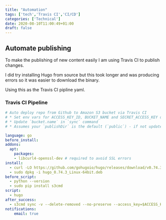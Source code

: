 ```yaml
---
title: "Automation"
tags: ['tech','Travis CI','CI/CD']
categories: ['Technical']
date: 2020-08-10T11:00:49+01:00
draft: false
---
```


## Automate publishing

To make the publishing of new content easily I am using Travis CI to publish changes.

I did try installing Hugo from source but this took longer and was producing errors so it was easier to download the binary.

Using this as the Travis CI pipline yaml.

### Travis CI Pipeline

```yaml
# Auto deploy repo from Github to Amazon S3 bucket via Travis CI
# * Set env vars for ACCESS_KEY_ID, BUCKET_NAME and SECRET_ACCESS_KEY on Travis
# * Update `bucket.name` in `sync` command
# * Assumes your `publishDir` is the default (`public`) - if not update `sync` command

language: go
before_install:
addons:
  apt:
    packages:
    - libcurl4-openssl-dev # required to avoid SSL errors
install:
  - curl -LO https://github.com/gohugoio/hugo/releases/download/v0.74.3/hugo_0.74.3_Linux-64bit.deb
  - sudo dpkg -i hugo_0.74.3_Linux-64bit.deb
before_script:
  - python --version
  - sudo pip install s3cmd
script:
  - hugo
after_success:
  - s3cmd sync -v --delete-removed --no-preserve --access_key=$ACCESS_KEY_ID --secret_key=$SECRET_ACCESS_KEY -r public/ s3://$BUCKET_NAME
notifications:
    email: true
```

